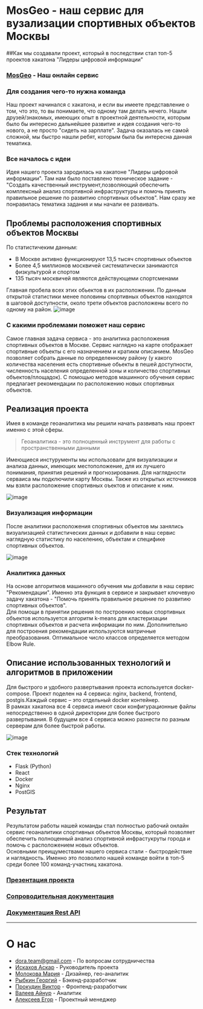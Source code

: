 # MosGeo - наш сервис для вузализации спортивных объектов Москвы
##Как мы создавали проект, который в последствии стал топ-5 проектов хакатона "Лидеры цифровой информации"
### [MosGeo](https://dora.team/) - Наш онлайн сервис
### Для создания чего-то нужна команда
Наш проект начинался с хакатона, и если вы имеете представление о том, что это, то вы понимаете, что одному там делать нечего. Нашли друзей/знакомых, имеющих опыт в проектной деятельности, которым было бы интересно дальнейшее развитие и идея создания чего-то нового, а не просто "сидеть на зарплате". Задача оказалась не самой сложной, мы быстро нашли ребят, которым была бы интересна данная тематика. 
### Все началось с идеи
Идея нашего проекта зародилась на хакатоне "Лидеры цифровой информации". Там нам было поставлено техническое задание - "Создать качественный инструмент,позволяющий обеспечить комплексный анализ спортивной инфраструктуры и помочь принять правильное решение по развитию спортивных объектов". Нам сразу же понравилась тематика задания и мы начали ее развивать. 

## Проблемы расположения спортивных объектов Москвы
По статистичеким данным:
* В Москве активно функционируют 13,5 тысяч спортивных объектов
* Более 4,5 миллионов москвичей систематически занимаются физкультурой и спортом
* 135 тысяч москвичей являются действующеми спортсменами

Главная пробела всех этих обьектов в их расположении. По данным открытой статистики менее половины спортивных объектов находятся в шаговой доступности, около трети объектов расположены всего по одному на район.
![image](https://user-images.githubusercontent.com/98597996/151737746-6eef1a0a-22c4-4356-b0fe-38a417c4fbda.png)

### С какими проблемами поможет наш сервис
Самое главная задача сервиса - это аналитика расположения спортивных объектов в Москве. Сервис наглядно на карте отображает спортивные объекты с его назначением и кратикм описанием. MosGeo позволяет собрать данные по определенному району (у какого количества населения есть спортивные обьекты в пешей доступности, численность населения определенной зоны и количество спортивных объектов/площадок). С помощью методов машинного обучения сервис предлагает рекомендации по расположению новых спортивных объектов.  

## Реализация проекта
Имея в команде геоаналитика мы решили начать развивать наш проект именно с этой сферы.
>Геоаналитика - это полноценный инструмент для работы
с пространственными данными

Имеющиеся инстурументы мы использовали для визуализации и анализа данных, имеющих местоположение, для их лучшего понимания, принятия решений и прогнозирования. Для наглядности серваиса мы подключили карту Москвы. Также из открытых источников мы взяли расположение спортивных оъектов и описание к ним.  

![image](https://user-images.githubusercontent.com/98597996/151672202-7477b4a9-cae6-48b1-b6fd-e3a0dc87d26f.png)

### Визуализация информации
После аналитики расположения спортивных объектов мы занялись визуализацией статистических данных и добавили в наш сервис наглядную статистику по населению, объектам и специфике спортивных объектов.

![image](https://user-images.githubusercontent.com/98597996/151730927-6651217c-c9a0-4299-8720-cb2ab6ce0f5e.png)

### Аналитика данных
На основе алгоритмов машинного обучения мы добавили в наш сервис "Рекомендации". Именно эта функция в сервисе и закрывает ключевую задачу хакатона - "Помочь принять правильное решение по развитию спортивных объектов".   
Для помощи в принятии решения по построению новых спортивных объектов используется алгоритм k-means для кластеризации спортивных объектов и расчета информации по ним. Дополнительно для построения рекомендации используются матричные преобразования.
Оптимальное число классов определяется методом Elbow Rule.

## Описание использованных технологий и алгоритмов в приложении
Для быстрого и удобного развертывания проекта используется docker-compose. Проект поделен на 4 сервиса: nginx, backend, frontend, postgis.Каждый сервис – это отдельный docker контейнер.  
  В рамках хакатона все 4 сервиса имеют свои конфигурационные файлы непосредственно в одной директории для более быстрого развертывания. В будущем все 4 сервиса можно разнести по разным серверам для более быстрой работы.
   
![image](https://user-images.githubusercontent.com/98597996/151670882-f35bb3c7-80f9-4071-9321-15e6f8258b0b.png)


### Стек технологий
* Flask (Python)
* React
* Docker
* Nginx
* PostGIS

## Результат
Результатом работы нашей команды стал полностью рабочий онлайн сервис геоаналитики спортивных объектов Москвы, который позволяет обеспечить полноценный анализ спортивной инфрастукруты города и помочь с расположением новых объектов.   
Основными преищумествами нашего сервиса стали - быстродействие и наглядность. Именно это позволило нашей команде войти в топ-5 среди более 100 команд-участниц хакатона.
### [Презентация проекта](https://drive.google.com/file/d/1Q5YibfxzM2gRc-EpODAMlwQVZ-MZor3-/view?usp=sharing)

### [Сопроводительная документация](https://drive.google.com/file/d/1Rfv-QREsotfq8QPldo_IXB72lMVHSXn3/view?usp=sharing)

### [Документация Rest API](https://documenter.getpostman.com/view/3750020/UV5ahGNC)

---

# О нас

* <dora.team@gmail.com> - По вопросам сотрудничества 
* [Искахов Аскар](https://tlgg.ru/atletiks) - Руководитель проекта
* [Молокова Мария](https://tlgg.ru/nabor_bukovok) - Дизайнер, гео-аналитик
* [Рыбкин Георгий](https://tlgg.ru/goshka_rybkin) - Бэкенд-разработчик
* [Прокудин Виктор](https://tlgg.ru/Pr0kud1n) - Фронтенд-разработчик
* [Валеев Айнур](https://tlgg.ru/aim9800) - Аналитик
* [Алексеев Егор](https://tlgg.ru/maul415) - Проектный менеджер
